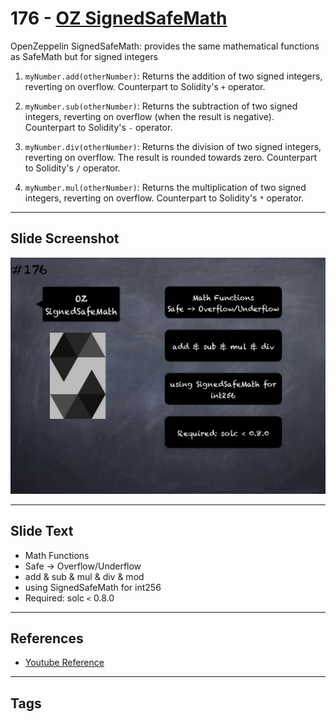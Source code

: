 # 176 - [OZ SignedSafeMath](OZ%20SignedSafeMath.md)
OpenZeppelin SignedSafeMath: provides the same mathematical functions as SafeMath but for signed integers

1.  `myNumber.add(otherNumber)`: Returns the addition of two signed integers, reverting on overflow. Counterpart to Solidity's `+` operator.
    
2.  `myNumber.sub(otherNumber)`: Returns the subtraction of two signed integers, reverting on overflow (when the result is negative). Counterpart to Solidity's `-` operator.
    
3.  `myNumber.div(otherNumber)`: Returns the division of two signed integers, reverting on overflow. The result is rounded towards zero. Counterpart to Solidity's `/` operator.
    
4.  `myNumber.mul(otherNumber)`: Returns the multiplication of two signed integers, reverting on overflow. Counterpart to Solidity's `*` operator.

___
## Slide Screenshot
![176.png](../../images/3.Solidity%20201/176.png)
___
## Slide Text
- Math Functions
- Safe -> Overflow/Underflow
- add & sub & mul & div & mod
- using SignedSafeMath for int256
- Required: solc `<` 0.8.0
___
## References
- [Youtube Reference](https://youtu.be/L_9Fk6HRwpU?t=940)
___
## Tags